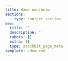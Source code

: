 ```yaml
---
title: Наши контакты
sections:
  - type: contact_section
seo:
  title: ''
  description: ''
  robots: []
  extra: []
  type: stackbit_page_meta
template: advanced
---
```

